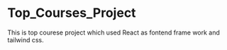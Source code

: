 # Top_Courses_Project
This is top courese project which used React as  fontend frame work and tailwind css.

